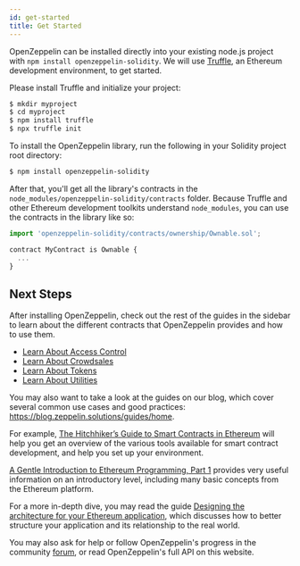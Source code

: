 ```yaml
---
id: get-started
title: Get Started
---
```


OpenZeppelin can be installed directly into your existing node.js project with `npm install openzeppelin-solidity`. We will use [Truffle](https://github.com/ConsenSys/truffle), an Ethereum development environment, to get started.

Please install Truffle and initialize your project:

```sh
$ mkdir myproject
$ cd myproject
$ npm install truffle
$ npx truffle init
```

To install the OpenZeppelin library, run the following in your Solidity project root directory:
```sh
$ npm install openzeppelin-solidity
```

After that, you'll get all the library's contracts in the `node_modules/openzeppelin-solidity/contracts` folder. Because Truffle and other Ethereum development toolkits understand `node_modules`, you can use the contracts in the library like so:

```js
import 'openzeppelin-solidity/contracts/ownership/Ownable.sol';

contract MyContract is Ownable {
  ...
}
```

## Next Steps

After installing OpenZeppelin, check out the rest of the guides in the sidebar to learn about the different contracts that OpenZeppelin provides and how to use them.

- [Learn About Access Control](access-control)
- [Learn About Crowdsales](crowdsales)
- [Learn About Tokens](tokens)
- [Learn About Utilities](utilities)

You may also want to take a look at the guides on our blog, which cover several common use cases and good practices: https://blog.zeppelin.solutions/guides/home.

For example, [The Hitchhiker’s Guide to Smart Contracts in Ethereum](https://blog.zeppelin.solutions/the-hitchhikers-guide-to-smart-contracts-in-ethereum-848f08001f05) will help you get an overview of the various tools available for smart contract development, and help you set up your environment.

[A Gentle Introduction to Ethereum Programming, Part 1](https://blog.zeppelin.solutions/a-gentle-introduction-to-ethereum-programming-part-1-783cc7796094) provides very useful information on an introductory level, including many basic concepts from the Ethereum platform.

For a more in-depth dive, you may read the guide [Designing the architecture for your Ethereum application](https://blog.zeppelin.solutions/designing-the-architecture-for-your-ethereum-application-9cec086f8317), which discusses how to better structure your application and its relationship to the real world.

You may also ask for help or follow OpenZeppelin's progress in the community [forum](https://forum.zeppelin.solutions), or read OpenZeppelin's full API on this website.
